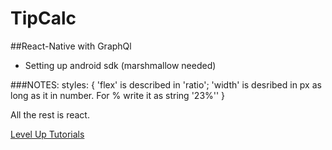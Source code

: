 # TipCalc

##React-Native with GraphQl

- Setting up android sdk (marshmallow needed)

###NOTES:
styles: {
'flex' is described in 'ratio';
'width' is desribed in px as long as it in number. For % write it as string '23%''
}

All the rest is react.

[Level Up Tutorials](https://www.leveluptutorials.com/)
